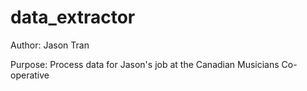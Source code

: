 # data_extractor
Author: Jason Tran

Purpose: Process data for Jason's job at the Canadian Musicians Co-operative
